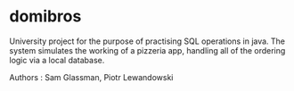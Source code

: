 # domibros

University project for the purpose of practising SQL operations in java. The system simulates the working of a pizzeria app, handling all of the ordering logic via a local database.

Authors : Sam Glassman, Piotr Lewandowski
